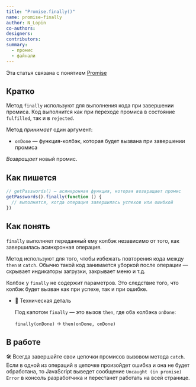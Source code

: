 ```yaml
---
title: "Promise.finally()"
name: promise-finally
author: N_Lopin
co-authors:
designers:
contributors:
summary:
  - промис
  - файнали
---
```


Эта статья связана с понятием [Promise](/js/long/promise)

## Кратко

Метод `finally` используют для выполнения кода при завершении промиса. Код выполнится как при переходе промиса в состояние `fulfilled`, так и в `rejected`.

Метод _принимает_ один аргумент:

- `onDone` — функция-колбэк, которая будет вызвана при завершении промиса

_Возвращает_ новый промис.

## Как пишется

```jsx
// getPasswords() — асинхронная функция, которая возвращает промис
getPasswords().finally(function () {
  // выполнится, когда операция завершилась успехов или ошибкой
})
```

## Как понять

`finally` выполняет переданный ему колбэк независимо от того, как завершилась асинхронная операция.

Метод используют для того, чтобы избежать повторения кода между `then` и `catch`. Обычно такой код занимается уборкой после операции — скрывает индикаторы загрузки, закрывает меню и т.д.

Колбэк у `finally` не содержит параметров. Это следствие того, что колбэк будет вызван как при успехе, так и при ошибке.

- 🔧 Техническая деталь

  Под капотом `finally` — это вызов `then`, где оба колбэка `onDone`:

  `finally(onDone)` → `then(onDone, onDone)`

## В работе

🛠 Всегда завершайте свои цепочки промисов вызовом метода `catch`. Если в одной из операций в цепочке произойдет ошибка и она не будет обработана, то JavaScript выведет сообщение `Uncaught (in promise) Error` в консоль разработчика и перестанет работать на всей странице.
